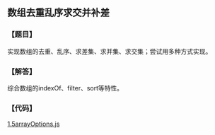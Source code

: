 ## 数组去重乱序求交并补差

### 【题目】
实现数组的去重、乱序、求差集、求并集、求交集；尝试用多种方式实现。


### 【解答】
综合数组的indexOf、filter、sort等特性。

### 【代码】
[1.5arrayOptions.js](../codes/1.5arrayOptions.js)